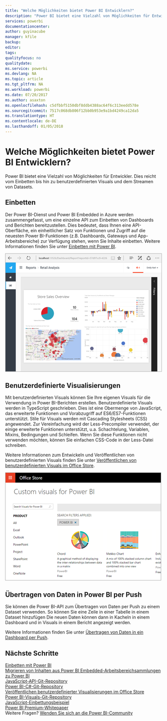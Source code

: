 ```yaml
---
title: "Welche Möglichkeiten bietet Power BI Entwicklern?"
description: "Power BI bietet eine Vielzahl von Möglichkeiten für Entwickler. Dies reicht vom Einbetten bis hin zu benutzerdefinierten Visuals und dem Streamen von Datasets."
services: powerbi
documentationcenter: 
author: guyinacube
manager: kfile
backup: 
editor: 
tags: 
qualityfocus: no
qualitydate: 
ms.service: powerbi
ms.devlang: NA
ms.topic: article
ms.tgt_pltfrm: NA
ms.workload: powerbi
ms.date: 07/20/2017
ms.author: asaxton
ms.openlocfilehash: c5dfbbf5150dbf8ddb4388ac64f6c313eedd578e
ms.sourcegitcommit: 7517c068db806f12bb0b953e9a1bd4249ca12da5
ms.translationtype: HT
ms.contentlocale: de-DE
ms.lasthandoff: 01/05/2018
---
```

# <a name="what-can-developers-do-with-power-bi"></a>Welche Möglichkeiten bietet Power BI Entwicklern?
Power BI bietet eine Vielzahl von Möglichkeiten für Entwickler. Dies reicht vom Einbetten bis hin zu benutzerdefinierten Visuals und dem Streamen von Datasets.

## <a name="embedding"></a>Einbetten
Der Power BI-Dienst und Power BI Embedded in Azure werden zusammengefasst, um eine einzelne API zum Einbetten von Dashboards und Berichten bereitzustellen. Dies bedeutet, dass Ihnen eine API-Oberfläche, ein einheitlicher Satz von Funktionen und Zugriff auf die neuesten Power BI-Funktionen (z.B. Dashboards, Gateways und App-Arbeitsbereiche) zur Verfügung stehen, wenn Sie Inhalte einbetten. Weitere Informationen finden Sie unter [Einbetten mit Power BI](embedding.md).

![](media/what-can-you-do/powerbi-embed-sample.png)

## <a name="custom-visuals"></a>Benutzerdefinierte Visualisierungen
Mit benutzerdefinierten Visuals können Sie Ihre eigenen Visuals für die Verwendung in Power BI-Berichten erstellen. Benutzerdefinierte Visuals werden in TypeScript geschrieben. Dies ist eine Obermenge von JavaScript, das erweiterte Funktionen und Vorabzugriff auf ES6/ES7-Funktionen unterstützt. Stile für Visuals werden mit Cascading Stylesheets (CSS) angewendet. Zur Vereinfachung wird der Less-Precompiler verwendet, der einige erweiterte Funktionen unterstützt, u.a. Schachtelung, Variablen, Mixins, Bedingungen und Schleifen. Wenn Sie diese Funktionen nicht verwenden möchten, können Sie einfachen CSS-Code in der Less-Datei schreiben.

Weitere Informationen zum Entwickeln und Veröffentlichen von benutzerdefinierten Visuals finden Sie unter [Veröffentlichen von benutzerdefinierten Visuals im Office Store](office-store.md).

![](media/what-can-you-do/powerbi-custom-visual-store.png)

## <a name="push-data-into-power-bi"></a>Übertragen von Daten in Power BI per Push
Sie können die Power BI-API zum Übertragen von Daten per Push zu einem Dataset verwenden. So können Sie eine Zeile in einer Tabelle in einem Dataset hinzufügen Die neuen Daten können dann in Kacheln in einem Dashboard und in Visuals in einem Bericht angezeigt werden.

Weitere Informationen finden Sie unter [Übertragen von Daten in ein Dashboard per Push](walkthrough-push-data.md).

## <a name="next-steps"></a>Nächste Schritte
[Einbetten mit Power BI](embedding.md)  
[Migrieren von Inhalten aus Power BI Embedded-Arbeitsbereichsammlungen zu Power BI](migrate-from-powerbi-embedded.md)  
[JavaScript-API-Git-Repository](https://github.com/Microsoft/PowerBI-JavaScript)  
[Power BI-C#-Git-Repository](https://github.com/Microsoft/PowerBI-CSharp)  
[Veröffentlichen benutzerdefinierter Visualisierungen im Office Store](office-store.md)  
[Power BI-Visuals-Git-Repository](https://github.com/Microsoft/PowerBI-visuals)  
[JavaScript-Einbettungsbeispiel](https://microsoft.github.io/PowerBI-JavaScript/demo/)  
[Power BI Premium-Whitepaper](https://aka.ms/pbipremiumwhitepaper)  
Weitere Fragen? [Wenden Sie sich an die Power BI-Community](http://community.powerbi.com/)

